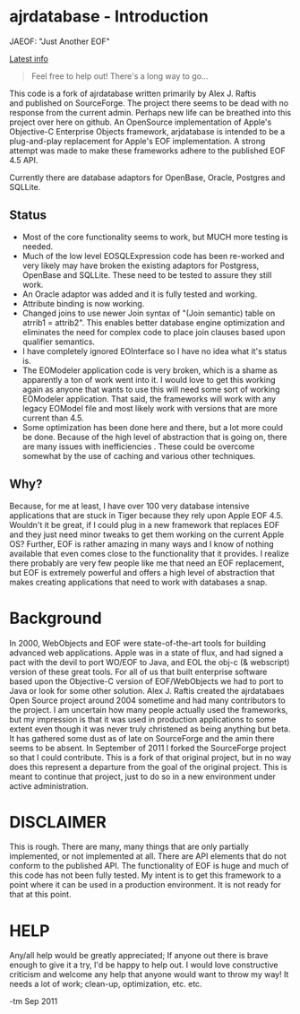 ajrdatabase - Introduction
=====================
JAEOF: "Just Another EOF"

[Latest info](http://wiki.github.com/tdmartin102/ajrdatabase/)

> Feel free to help out!  There's a long way to go...

This code is a fork of ajrdatabase written primarily by Alex J. Raftis  
and published on SourceForge.  The project there seems to be dead with no response
from the current admin.  Perhaps new life can be breathed into this
project over here on github.  An OpenSource implementation of Apple's 
Objective-C Enterprise Objects framework, arjdatabase is intended to 
be a plug-and-play replacement for Apple's EOF implementation.  A strong
attempt was made to make these frameworks adhere to the published EOF 4.5
API. 

Currently there are database adaptors for OpenBase, Oracle, Postgres and
SQLLite.


Status
------
* Most of the core functionality seems to work, but MUCH more
  testing is needed.
* Much of the low level EOSQLExpression code has been re-worked
  and very likely may have broken the existing adaptors for
  Postgress, OpenBase and SQLLite.  These need to be tested
  to assure they still work.
* An Oracle adaptor was added and it is fully tested and working.
* Attribute binding is now working. 
* Changed joins to use newer Join syntax of 
  "(Join semantic) table on atrrib1 = attrib2".  This enables better 
  database engine optimization and eliminates the need for complex 
  code to place join clauses based upon qualifier semantics.
* I have completely ignored EOInterface so I have no idea what it's status
  is.
* The EOModeler application code is very broken, which is a 
  shame as apparently a ton of work went into it.  I would
  love to get this working again as anyone that wants to use
  this will need some sort of working EOModeler application.
  That said, the frameworks will work with any legacy EOModel
  file and most likely work with versions that are more current than
  4.5. 
* Some optimization has been done here and there, but a lot more
  could be done.  Because of the high level of abstraction that
  is going on, there are many issues with inefficiencies .  These
  could be overcome somewhat by the use of caching and various 
  other techniques.


Why?
----

Because, for me at least, I have over 100 very database intensive 
applications that are stuck in Tiger because they rely upon Apple 
EOF 4.5.  Wouldn't it be great, if I could plug in a new framework
that replaces EOF and they just need minor tweaks to get them working
on the current Apple OS?  Further, EOF is rather amazing in many ways
and I know of nothing available that even comes close to the 
functionality that it provides. I realize there probably are very
few people like me that need an EOF replacement, but EOF is extremely
powerful and offers a high level of abstraction that makes creating
applications that need to work with databases a snap.


Background
==========
In 2000, WebObjects and EOF were state-of-the-art tools
for building advanced web applications.  Apple was in
a state of flux, and had signed a pact with the devil
to port WO/EOF to Java, and EOL the obj-c (& webscript)
version of these great tools. For all of us that built
enterprise software based upon the Objective-C version of
EOF/WebObjects we had to port to Java or look for some other
solution.   Alex J. Raftis created the ajrdatabaes Open
Source project around 2004 sometime and had many contributors
to the project.  I am uncertain how many people actually
used the frameworks, but my impression is that it was used
in production applications to some extent even though it was
never truly christened as being anything but beta.  It has
gathered some dust as of late on SourceForge and the amin
there seems to be absent.  In September of 2011 I forked the
SourceForge project so that I could contribute. This is
a fork of that original project, but in no way does this
represent a departure from the goal of the original project.
This is meant to continue that project, just to do so in a 
new environment under active administration.


DISCLAIMER
==========
This is rough.  There are many, many things that are only
partially implemented, or not implemented at all.  There are
API elements that do not conform to the published API.  The
functionality of EOF is huge and much of this code has not been
fully tested.  My intent is to get this framework to a point where
it can be used in a production environment.  It is not ready
for that at this point.  
                      
HELP
====
Any/all help would be greatly appreciated; If anyone out there 
is brave enough to give it a try, I'd be happy to help out.
I would love constructive criticism and welcome any help that
anyone would want to throw my way!  It needs a lot of work; clean-up,
optimization, etc. etc.


-tm Sep 2011
